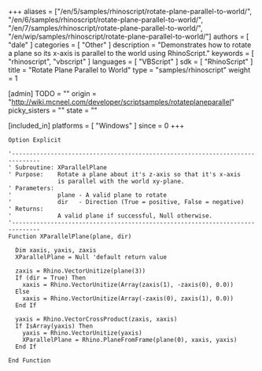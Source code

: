 +++
aliases = ["/en/5/samples/rhinoscript/rotate-plane-parallel-to-world/", "/en/6/samples/rhinoscript/rotate-plane-parallel-to-world/", "/en/7/samples/rhinoscript/rotate-plane-parallel-to-world/", "/en/wip/samples/rhinoscript/rotate-plane-parallel-to-world/"]
authors = [ "dale" ]
categories = [ "Other" ]
description = "Demonstrates how to rotate a plane so its x-axis is parallel to the world using RhinoScript."
keywords = [ "rhinoscript", "vbscript" ]
languages = [ "VBScript" ]
sdk = [ "RhinoScript" ]
title = "Rotate Plane Parallel to World"
type = "samples/rhinoscript"
weight = 1

[admin]
TODO = ""
origin = "http://wiki.mcneel.com/developer/scriptsamples/rotateplaneparallel"
picky_sisters = ""
state = ""

[included_in]
platforms = [ "Windows" ]
since = 0
+++

```vbnet
Option Explicit

'------------------------------------------------------------------------------
' Subroutine: XParallelPlane
' Purpose:    Rotate a plane about it's z-axis so that it's x-axis
              is parallel with the world xy-plane.
' Parameters:
'             plane - A valid plane to rotate
'             dir   - Direction (True = positive, False = negative)
' Returns:
'             A valid plane if successful, Null otherwise.
'------------------------------------------------------------------------------
Function XParallelPlane(plane, dir)

  Dim xaxis, yaxis, zaxis
  XParallelPlane = Null 'default return value

  zaxis = Rhino.VectorUnitize(plane(3))
  If (dir = True) Then
    xaxis = Rhino.VectorUnitize(Array(zaxis(1), -zaxis(0), 0.0))
  Else
    xaxis = Rhino.VectorUnitize(Array(-zaxis(0), zaxis(1), 0.0))
  End If

  yaxis = Rhino.VectorCrossProduct(zaxis, xaxis)
  If IsArray(yaxis) Then
    yaxis = Rhino.VectorUnitize(yaxis)
    XParallelPlane = Rhino.PlaneFromFrame(plane(0), xaxis, yaxis)
  End If

End Function
```
